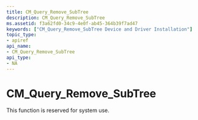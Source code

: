 ```yaml
---
title: CM_Query_Remove_SubTree
description: CM_Query_Remove_SubTree
ms.assetid: f3a62fd0-34c9-4e0f-ab45-364b39f7ad47
keywords: ["CM_Query_Remove_SubTree Device and Driver Installation"]
topic_type:
- apiref
api_name:
- CM_Query_Remove_SubTree
api_type:
- NA
---
```


# CM_Query_Remove_SubTree

This function is reserved for system use.


 

 






